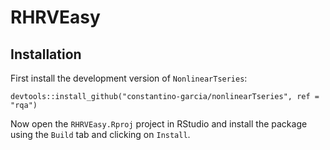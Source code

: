 

# RHRVEasy

## Installation

First install the development version of `NonlinearTseries`:

```
devtools::install_github("constantino-garcia/nonlinearTseries", ref = "rqa")

```

Now open the `RHRVEasy.Rproj` project in RStudio and install the package using 
the `Build` tab and clicking on `Install`.



